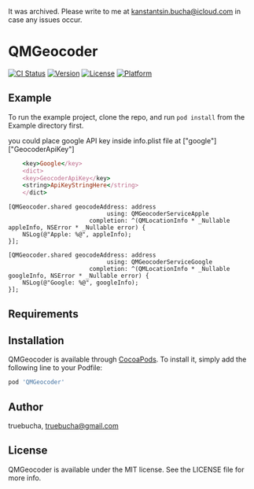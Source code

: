 It was archived. Please write to me at kanstantsin.bucha@icloud.com in case any issues occur.

# QMGeocoder

[![CI Status](http://img.shields.io/travis/truebucha/QMGeocoder.svg?style=flat)](https://travis-ci.org/truebucha/QMGeocoder)
[![Version](https://img.shields.io/cocoapods/v/QMGeocoder.svg?style=flat)](http://cocoapods.org/pods/QMGeocoder)
[![License](https://img.shields.io/cocoapods/l/QMGeocoder.svg?style=flat)](http://cocoapods.org/pods/QMGeocoder)
[![Platform](https://img.shields.io/cocoapods/p/QMGeocoder.svg?style=flat)](http://cocoapods.org/pods/QMGeocoder)

## Example

To run the example project, clone the repo, and run `pod install` from the Example directory first.

you could place google API key inside info.plist file at ["google"]["GeocoderApiKey"]
```ruby
    <key>Google</key>
    <dict>
    <key>GeocoderApiKey</key>
    <string>ApiKeyStringHere</string>
    </dict>
```
```ObjC
[QMGeocoder.shared geocodeAddress: address
                            using: QMGeocoderServiceApple
                       completion: ^(QMLocationInfo * _Nullable appleInfo, NSError * _Nullable error) {
    NSLog(@"Apple: %@", appleInfo);
}];

[QMGeocoder.shared geocodeAddress: address
                            using: QMGeocoderServiceGoogle
                       completion: ^(QMLocationInfo * _Nullable googleInfo, NSError * _Nullable error) {
    NSLog(@"Google: %@", googleInfo);
}];
```
## Requirements

## Installation

QMGeocoder is available through [CocoaPods](http://cocoapods.org). To install
it, simply add the following line to your Podfile:

```ruby
pod 'QMGeocoder'
```

## Author

truebucha, truebucha@gmail.com

## License

QMGeocoder is available under the MIT license. See the LICENSE file for more info.
